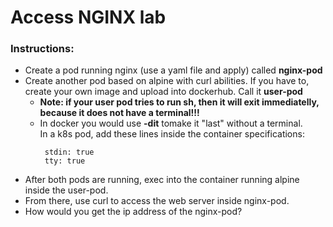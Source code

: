 # Access NGINX lab

### Instructions:
- Create a pod running nginx (use a yaml file and apply) called **nginx-pod**
- Create another pod based on alpine with curl abilities. If you have to, create your own image and upload into dockerhub. Call it **user-pod**  
  - **Note: if your user pod tries to run sh, then it will exit immediatelly, because it does not have a terminal!!!**
  - In docker you would use **-dit** tomake it "last" without a terminal.  
  In a k8s pod, add these lines inside the container specifications:  
     ```
      stdin: true 
      tty: true
    ```
- After both pods are running, exec into the container running alpine inside the user-pod.
- From there, use curl to access the web server inside nginx-pod.
- How would you get the ip address of the nginx-pod?